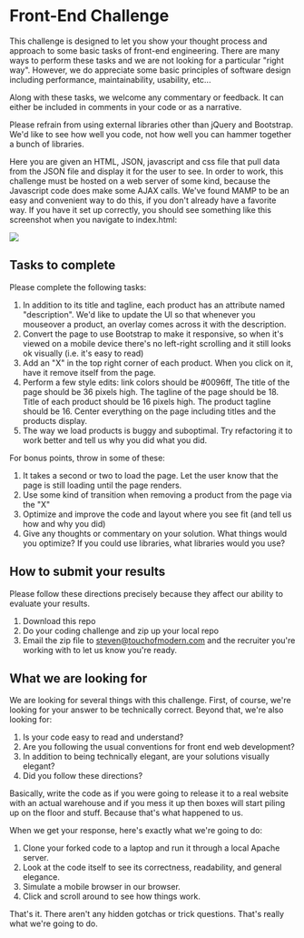 # Front-End Challenge

This challenge is designed to let you show your thought process and approach to some basic tasks of front-end engineering. There are many ways to perform these tasks and we are not looking for a particular "right way". However, we do appreciate some basic principles of software design including performance, maintainability, usability, etc... 

Along with these tasks, we welcome any commentary or feedback. It can either be included in comments in your code or as a narrative. 

Please refrain from using external libraries other than jQuery and Bootstrap.  We'd like to see how well you code, not how well you can hammer together a bunch of libraries. 

Here you are given an HTML, JSON, javascript and css file that pull data from the JSON file and display it for the user to see. In order to work, this challenge must be hosted on a web server of some kind, because the Javascript code does make some AJAX calls.  We've found MAMP to be an easy and convenient way to do this, if you don't already have a favorite way.  If you have it set up correctly, you should see something like this screenshot when you navigate to index.html:

<img src="http://careers.touchofmodern.com/img/front-end-challenge-screenshot.png"/>  

## Tasks to complete

Please complete the following tasks:

1. In addition to its title and tagline, each product has an attribute named "description". We'd like to update the UI so that whenever you mouseover a product, an overlay comes across it with the description. 
2. Convert the page to use Bootstrap to make it responsive, so when it's viewed on a mobile device there's no left-right scrolling and it still looks ok visually (i.e. it's easy to read) 
3. Add an "X" in the top right corner of each product. When you click on it, have it remove itself from the page. 
4. Perform a few style edits: link colors should be #0096ff, The title of the page should be 36 pixels high. The tagline of the page should be 18. Title of each product should be 16 pixels high. The product tagline should be 16. Center everything on the page including titles and the products display. 
5. The way we load products is buggy and suboptimal.  Try refactoring it to work better and tell us why you did what you did.

For bonus points, throw in some of these:

1. It takes a second or two to load the page. Let the user know that the page is still loading until the page renders.
2. Use some kind of transition when removing a product from the page via the "X"
3. Optimize and improve the code and layout where you see fit (and tell us how and why you did)
4. Give any thoughts or commentary on your solution.  What things would you optimize?  If you could use libraries, what libraries would you use?


## How to submit your results

Please follow these directions precisely because they affect our ability to evaluate your results.

1. Download this repo
2. Do your coding challenge and zip up your local repo
3. Email the zip file to steven@touchofmodern.com and the recruiter you're working with to let us know you're ready.

## What we are looking for
We are looking for several things with this challenge.  First, of course, we're looking for your answer to be technically correct. Beyond that, we're also looking for:

1. Is your code easy to read and understand?
2. Are you following the usual conventions for front end web development?
3. In addition to being technically elegant, are your solutions visually elegant?
4. Did you follow these directions?

Basically, write the code as if you were going to release it to a real website with an actual warehouse and if you mess it up then boxes will start piling up on the floor and stuff.  Because that's what happened to us.

When we get your response, here's exactly what we're going to do:

1. Clone your forked code to a laptop and run it through a local Apache server.
2. Look at the code itself to see its correctness, readability, and general elegance.
3. Simulate a mobile browser in our browser.
4. Click and scroll around to see how things work.

That's it.  There aren't any hidden gotchas or trick questions.  That's really what we're going to do.

